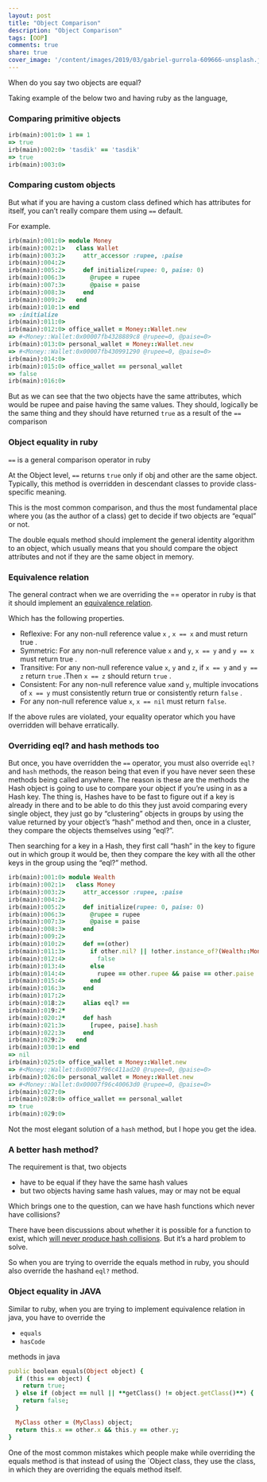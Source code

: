 ```yaml
---
layout: post
title: "Object Comparison"
description: "Object Comparison"
tags: [OOP]
comments: true
share: true
cover_image: '/content/images/2019/03/gabriel-gurrola-609666-unsplash.jpg'
---
```


When do you say two objects are equal?

Taking example of the below two and having ruby as the language,

### Comparing primitive objects

```ruby
irb(main):001:0> 1 == 1
=> true
irb(main):002:0> 'tasdik' == 'tasdik'
=> true
irb(main):003:0>
```

### Comparing custom objects

But what if you are having a custom class defined which has attributes for itself, you can’t really compare them using
`==` default.

For example.

```ruby
irb(main):001:0> module Money
irb(main):002:1>   class Wallet
irb(main):003:2>     attr_accessor :rupee, :paise
irb(main):004:2>
irb(main):005:2>     def initialize(rupee: 0, paise: 0)
irb(main):006:3>       @rupee = rupee
irb(main):007:3>       @paise = paise
irb(main):008:3>     end
irb(main):009:2>   end
irb(main):010:1> end
=> :initialize
irb(main):011:0>
irb(main):012:0> office_wallet = Money::Wallet.new
=> #<Money::Wallet:0x00007fb4328889c8 @rupee=0, @paise=0>
irb(main):013:0> personal_wallet = Money::Wallet.new
=> #<Money::Wallet:0x00007fb430991290 @rupee=0, @paise=0>
irb(main):014:0>
irb(main):015:0> office_wallet == personal_wallet
=> false
irb(main):016:0>
```

But as we can see that the two objects have the same attributes, which would be rupee and paise having the same values.
They should, logically be the same thing and they should have returned `true` as a result of the `==` comparison

### Object equality in ruby

`==` is a general comparison operator in ruby

At the Object level, `==` returns `true` only if obj and other are the same object. Typically, this method is overridden
in descendant classes to provide class-specific meaning.

This is the most common comparison, and thus the most fundamental place where you (as the author of a class) get to 
decide if two objects are “equal” or not.

The double equals method should implement the general identity algorithm to an object, which usually means that you 
should compare the object attributes and not if they are the same object in memory.

### Equivalence relation

The general contract when we are overriding the == operator in ruby is that it should implement an [equivalence relation](https://en.wikipedia.org/wiki/Equivalence_relation).

Which has the following properties.

- Reflexive: For any non-null reference value `x` , `x == x` and must return true .
- Symmetric: For any non-null reference value `x` and `y`, `x == y` and `y == x` must return true .
- Transitive: For any non-null reference value `x`, `y` and `z`, if `x == y` and `y == z` return `true` .Then `x == z`
should return `true` .
- Consistent: For any non-null reference value `x`and `y`, multiple invocations of `x == y` must consistently return 
true or consistently return `false` .
- For any non-null reference value `x`, `x == nil` must return `false`.

If the above rules are violated, your equality operator which you have overridden will behave erratically.

### Overriding eql? and hash methods too

But once, you have overridden the `==` operator, you must also override `eql?` and `hash` methods, the reason being that 
even if you have never seen these methods being called anywhere. The reason is these are the methods the Hash object 
is going to use to compare your object if you’re using in as a Hash key. The thing is, Hashes have to be fast to figure
out if a key is already in there and to be able to do this they just avoid comparing every single object, they just go
by “clustering” objects in groups by using the value returned by your object’s “hash” method and then, once in a 
cluster, they compare the objects themselves using “eql?”.

Then searching for a key in a Hash, they first call “hash” in the key to figure out in which group it would be, then 
they compare the key with all the other keys in the group using the “eql?” method.

```ruby
irb(main):001:0> module Wealth
irb(main):002:1>   class Money
irb(main):003:2>     attr_accessor :rupee, :paise
irb(main):004:2>
irb(main):005:2>     def initialize(rupee: 0, paise: 0)
irb(main):006:3>       @rupee = rupee
irb(main):007:3>       @paise = paise
irb(main):008:3>     end
irb(main):009:2>
irb(main):010:2>     def ==(other)
irb(main):011:3>       if other.nil? || !other.instance_of?(Wealth::Money)
irb(main):012:4>         false
irb(main):013:4>       else
irb(main):014:4>         rupee == other.rupee && paise == other.paise
irb(main):015:4>       end
irb(main):016:3>     end
irb(main):017:2>
irb(main):018:2>     alias eql? ==
irb(main):019:2*
irb(main):020:2*     def hash
irb(main):021:3>       [rupee, paise].hash
irb(main):022:3>     end
irb(main):029:2>   end
irb(main):030:1> end
=> nil
irb(main):025:0> office_wallet = Money::Wallet.new
=> #<Money::Wallet:0x00007f96c411ad20 @rupee=0, @paise=0>
irb(main):026:0> personal_wallet = Money::Wallet.new
=> #<Money::Wallet:0x00007f96c40063d0 @rupee=0, @paise=0>
irb(main):027:0>
irb(main):028:0> office_wallet == personal_wallet
=> true
irb(main):029:0>
```

Not the most elegant solution of a `hash` method, but I hope you get the idea.

### A better hash method?

The requirement is that, two objects

- have to be equal if they have the same hash values
- but two objects having same hash values, may or may not be equal

Which brings one to the question, can we have hash functions which never have collisions?

There have been discussions about whether it is possible for a function to exist, which [will never produce hash 
collisions](https://crypto.stackexchange.com/questions/8765/is-there-a-hash-function-which-has-no-collisions). 
But it’s a hard problem to solve.

So when you are trying to override the equals method in ruby, you should also override the hashand `eql?` method.

### Object equality in JAVA

Similar to ruby, when you are trying to implement equivalence relation in java, you have to override the

- `equals`
- `hasCode`

methods in java

```ruby
public boolean equals(Object object) {
  if (this == object) {
    return true;
  } else if (object == null || **getClass() != object.getClass()**) {
    return false;
  }

  MyClass other = (MyClass) object;
  return this.x == other.x && this.y == other.y;
}
```

One of the most common mistakes which people make while overriding the equals method is that instead of using the 
`Object class, they use the class, in which they are overriding the equals method itself.
